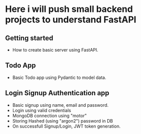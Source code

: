 # Here i will push small backend projects to understand FastAPI
## Getting started 
- How to create basic server using FastAPI.
## Todo App
- Basic Todo app using Pydantic to model data.
## Login Signup Authentication app
- Basic signup using name, email and password.
- Login using valid credentials
- MongoDB connection using "motor"
- Storing Hashed (using "argon2") password in DB
- On successfull Signup/Login, JWT token generation.